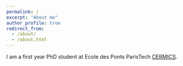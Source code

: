 ```yaml
---
permalink: /
excerpt: "About me"
author_profile: true
redirect_from: 
  - /about/
  - /about.html
---
```


I am a first year PhD student at Ecole des Ponts ParisTech [CERMICS](https://cermics-lab.enpc.fr/). 